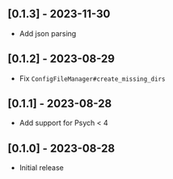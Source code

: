 ## [0.1.3] - 2023-11-30

- Add json parsing

## [0.1.2] - 2023-08-29

- Fix `ConfigFileManager#create_missing_dirs`

## [0.1.1] - 2023-08-28

- Add support for Psych < 4

## [0.1.0] - 2023-08-28

- Initial release
